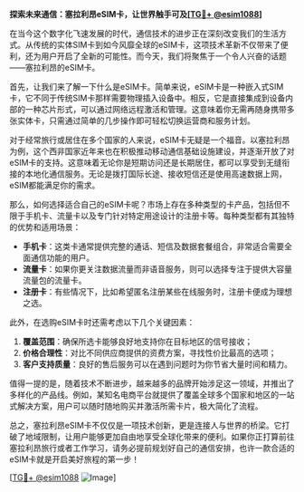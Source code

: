 **探索未来通信：塞拉利昂eSIM卡，让世界触手可及[[TG💪+ @esim1088](https://t.me/s/esim1088)]**

在当今这个数字化飞速发展的时代，通信技术的进步正在深刻改变我们的生活方式。从传统的实体SIM卡到如今风靡全球的eSIM卡，这项技术革新不仅带来了便利，还为用户开启了全新的可能性。而今天，我们将聚焦于一个令人兴奋的话题——塞拉利昂的eSIM卡。

首先，让我们来了解一下什么是eSIM卡。简单来说，eSIM卡是一种嵌入式SIM卡，它不同于传统SIM卡那样需要物理插入设备中。相反，它是直接集成到设备内部的一种芯片形式，可以通过网络远程激活和管理。这意味着你无需再随身携带多张实体卡，只需通过简单的几步操作即可轻松切换运营商和服务计划。

对于经常旅行或居住在多个国家的人来说，eSIM卡无疑是一个福音。以塞拉利昂为例，这个西非国家近年来也在积极推动移动通信基础设施建设，并逐渐开放了对eSIM卡的支持。这意味着无论你是短期访问还是长期居住，都可以享受到无缝衔接的本地化通信服务。无论是拨打国际长途、接收短信还是使用高速数据上网，eSIM都能满足你的需求。

那么，如何选择适合自己的eSIM卡呢？市场上存在多种类型的卡产品，包括但不限于手机卡、流量卡以及专门针对特定用途设计的注册卡等。每种类型都有其独特的优势和适用场景：

- **手机卡**：这类卡通常提供完整的通话、短信及数据套餐组合，非常适合需要全面通信功能的用户。
- **流量卡**：如果你更关注数据流量而非语音服务，则可以选择专注于提供大容量流量包的流量卡。
- **注册卡**：有些情况下，比如希望匿名注册某些在线服务时，注册卡便成为理想之选。

此外，在选购eSIM卡时还需考虑以下几个关键因素：
1. **覆盖范围**：确保所选卡能够良好地支持你在目标地区的信号接收；
2. **价格合理性**：对比不同供应商提供的资费方案，寻找性价比最高的选项；
3. **客户支持质量**：良好的售后服务可以在遇到问题时为你节省大量时间和精力。

值得一提的是，随着技术不断进步，越来越多的品牌开始涉足这一领域，并推出了多样化的产品线。例如，某知名电商平台就提供了覆盖全球多个国家和地区的一站式解决方案，用户可以随时随地购买并激活所需卡片，极大简化了流程。

总之，塞拉利昂eSIM卡不仅仅是一项技术创新，更是连接人与世界的桥梁。它打破了地域限制，让用户能够更加自由地享受全球化带来的便利。如果你正打算前往塞拉利昂旅行或者工作学习，请务必提前规划好自己的通信安排，也许一款合适的eSIM卡就是开启美好旅程的第一步！

[[TG💪+ @esim1088](https://t.me/s/esim1088) ![Image](https://i.postimg.cc/4NQfJmqS/Snipaste-2025-05-13-00-14-12.png)]